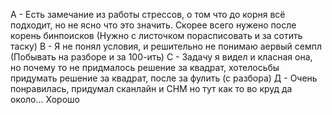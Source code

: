А - Есть замечание из работы стрессов, о том что до корня всё подходит, но не ясно что это значить. Скорее всего нужено после корень бинпоисков (Нужно с листочком порасписовать и за сотить таску)
В - Я не понял условия, и решительно не понимаю аервый семпл (Побывать на разборе и за 100-ить)
С - Задачу я видел и класная она, но почему то не придмалось решение за квадрат, хотелосьбы придумать решение за квадрат, после за фулить (с разбора)
Д - Очень понравилась, придумал сканлайн и СНМ но тут как то во круд да около... Хорошо 